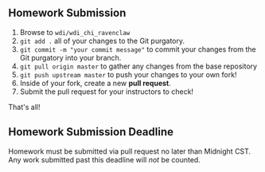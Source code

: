 
## Homework Submission

  1. Browse to `wdi/wdi_chi_ravenclaw`
  2. `git add .` all of your changes to the Git purgatory.
  3. `git commit -m "your commit message"` to commit your changes from the Git purgatory into your branch.
  4. `git pull origin master` to gather any changes from the base repository
  5. `git push upstream master` to push your changes to your own fork!
  6. Inside of your fork, create a new **pull request**.
  7. Submit the pull request for your instructors to check!

That's all!

## Homework Submission Deadline

Homework must be submitted via pull request no later than Midnight CST. Any work submitted past this deadline will *not* be counted.
